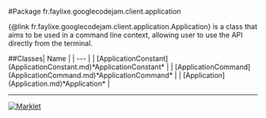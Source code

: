 #Package fr.faylixe.googlecodejam.client.application
<p>{@link fr.faylixe.googlecodejam.client.application.Application} is a class
 that aims to be used in a command line context, allowing user to use the
 API directly from the terminal.</p>
##Classes| Name |
| --- |
| [ApplicationConstant](ApplicationConstant.md)*ApplicationConstant* |
| [ApplicationCommand](ApplicationCommand.md)*ApplicationCommand* |
| [Application](Application.md)*Application* |

---

[![Marklet](https://img.shields.io/badge/Generated%20by-Marklet-green.svg)](https://github.com/Faylixe/marklet)